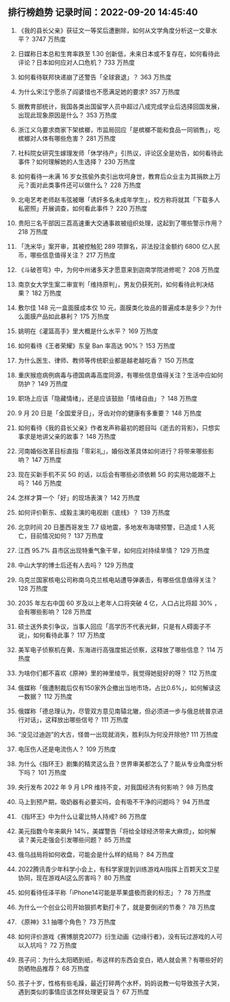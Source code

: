 
## 排行榜趋势 记录时间：2022-09-20 14:45:40
  
  1. 《我的县长父亲》获征文一等奖后遭删除，如何从文学角度分析这一文章水平？ 3747 万热度
    
  2. 日媒称日本总和生育率跌至 1.30 创新低，未来日本或不复存在，如何看待此评论？日本如何应对人口危机？ 733 万热度
    
  3. 如何看待联邦快递崩了还警告「全球衰退」？ 363 万热度
    
  4. 为什么宋江宁愿杀了阎婆惜也不愿满足她的要求? 357 万热度
    
  5. 据教育部统计，我国各类出国留学人员中超过八成完成学业后选择回国发展，出现此现象原因是什么？ 353 万热度
    
  6. 浙江义乌要求商家下架槟榔，市监局回应「是槟榔不能和食品一同销售」，吃槟榔对人体有哪些危害？ 281 万热度
    
  7. 社科院女研究生嫁理发师「休学待产」引热议，评论区全是劝告，如何看待此事件？如何理解她的人生选择？ 230 万热度
    
  8. 如何看待一未满 16 岁女孩偷外卖引出坎坷身世，教育后众业主为其捐款上万元？面对此类事件还可以做什么？ 228 万热度
    
  9. 北电艺考老师赵韦弦被曝「诱奸多名未成年学生」，校方称将就其「下载多人私密照」开展调查，如何看此事件？ 220 万热度
    
  10. 贵阳三名干部因三荔高速重大交通事故被组织处理，这起到了哪些警示作用？ 218 万热度
    
  11. 「洗米华」案开审，其被控触犯 289 项罪名，非法投注金额约 6800 亿人民币，哪些信息值得关注？ 217 万热度
    
  12. 《斗破苍穹》中，为何中州诸多天才愿意来到迦南学院进修呢？ 208 万热度
    
  13. 南京女大学生案二审宣判「维持原判」，男友仍获死刑，如何看待此判决结果？ 182 万热度
    
  14. 敷尔佳 148 元一盒面膜成本仅 10 元，面膜类化妆品的普遍成本是多少？为什么面膜产品如此暴利？ 175 万热度
    
  15. 姚明在《灌篮高手》里大概是什么水平？ 169 万热度
    
  16. 如何看待《王者荣耀》东皇 Ban 率高达 90%？ 153 万热度
    
  17. 为什么医生、律师、教师等传统职业都是越老越吃香？ 150 万热度
    
  18. 重庆猴痘病例病毒与德国病毒高度同源，有哪些信息值得关注？生活中应如何防护？ 149 万热度
    
  19. 职场上应该「隐藏情绪」，还是应该鼓励「情绪自由」？ 148 万热度
    
  20. 9 月 20 日是「全国爱牙日」，牙齿对你的健康有多重要？ 148 万热度
    
  21. 如何看待《我的县长父亲》作者发声称最初的题目叫《逝去的背影》，只想实事求是地讲父亲的故事？ 148 万热度
    
  22. 河南婚俗改革目标直指「零彩礼」，婚俗改革具体如何进行？将带来哪些影响？ 147 万热度
    
  23. 现在买新手机不买 5G 的话，以后会有哪些必须依赖 5G 的实用功能跟不上吗？ 146 万热度
    
  24. 怎样才算一个「好」的现场表演？ 142 万热度
    
  25. 如何评价靳东、成毅主演的电视剧《底线》？ 139 万热度
    
  26. 北京时间 20 日墨西哥发生 7.7 级地震，多地发布海啸预警，已造成 1 人死亡，目前情况如何？ 137 万热度
    
  27. 江西 95.7% 县市区出现特重气象干旱，如何应对持续旱情？ 129 万热度
    
  28. 中山大学的博士后还有人去吗？ 129 万热度
    
  29. 乌克兰国家核电公司称南乌克兰核电站遭导弹袭击，有哪些信息值得关注？ 128 万热度
    
  30. 2035 年左右中国 60 岁及以上老年人口将突破 4 亿，人口占比将超 30% ，会有哪些影响？ 128 万热度
    
  31. 硕士送外卖引争议，当事人回应「高学历不代表光鲜，只是有人碍面子不说」，如何看待此事？ 117 万热度
    
  32. 美军电子侦察机在黄、东海进行高强度抵近侦察，这释放了哪些信息？ 114 万热度
    
  33. 为啥你们都不喜欢《原神》里的神里绫华，我觉得她挺好的呀？ 112 万热度
    
  34. 俄媒称「俄遭制裁后仅有150家外企撤出当地市场，占比0.6%」，如何解读这一数据？ 112 万热度
    
  35. 俄媒称「德总理认为，尽管双方意见南辕北辙，但必须进一步与俄总统普京进行对话」，这释放出哪些信号？ 111 万热度
    
  36. “没见过迪迦”的大古，怪兽一出现就消失，胜利队为何没开除他? 111 万热度
    
  37. 电压伤人还是电流伤人？ 109 万热度
    
  38. 为什么《指环王》剧集的精灵这么丑？世界审美都怎么了？能从专业角度分析下吗？ 101 万热度
    
  39. 央行发布 2022 年 9 月 LPR 维持不变，对我国经济有何影响？ 98 万热度
    
  40. 马上到预产期，吸奶器有必要买吗，会有吸不干净的问题吗？ 94 万热度
    
  41. 《指环王》中为什么让霍比特人持戒? 86 万热度
    
  42. 美元指数今年来飙升 14%，美媒警告「将给全球经济带来大麻烦」，如何解读？美元走强会引发哪些问题？ 85 万热度
    
  43. 俄乌战局将如何收盘，可能会是什么样的结局？ 84 万热度
    
  44. 2022腾讯青少年科学小会上，有科学家提到训练游戏AI指挥上百颗天文卫星协同，现在游戏AI这么厉害吗？ 80 万热度
    
  45. 如何看待任泽平称「iPhone14可能是苹果盛极而衰的标志」？ 78 万热度
    
  46. 为什么一个创业公司开始狠抓考勤打卡了，就是要倒闭的节奏？ 78 万热度
    
  47. 《原神》3.1 抽哪个角色？ 73 万热度
    
  48. 如何评价游戏《赛博朋克2077》衍生动画《边缘行者》，没有玩过游戏的人可以入坑吗？ 72 万热度
    
  49. 孩子问：为什么太阳晒到纸，布这样的东西会变白，晒人就会黑？有哪些好的防晒物品推荐？ 68 万热度
    
  50. 孩子十岁，性格有些毛躁，最近打碎两个水杯，妈妈说教一句导致孩子大哭，遇到类似的事情应该怎样处理更妥当？ 67 万热度
    
